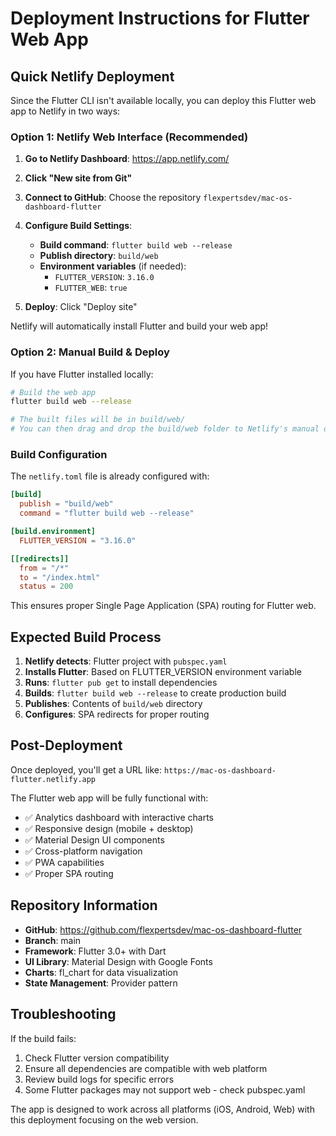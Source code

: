 # Deployment Instructions for Flutter Web App

## Quick Netlify Deployment

Since the Flutter CLI isn't available locally, you can deploy this Flutter web app to Netlify in two ways:

### Option 1: Netlify Web Interface (Recommended)

1. **Go to Netlify Dashboard**: https://app.netlify.com/
2. **Click "New site from Git"**
3. **Connect to GitHub**: Choose the repository `flexpertsdev/mac-os-dashboard-flutter`
4. **Configure Build Settings**:
   - **Build command**: `flutter build web --release`
   - **Publish directory**: `build/web`
   - **Environment variables** (if needed):
     - `FLUTTER_VERSION`: `3.16.0`
     - `FLUTTER_WEB`: `true`

5. **Deploy**: Click "Deploy site"

Netlify will automatically install Flutter and build your web app!

### Option 2: Manual Build & Deploy

If you have Flutter installed locally:

```bash
# Build the web app
flutter build web --release

# The built files will be in build/web/
# You can then drag and drop the build/web folder to Netlify's manual deploy
```

### Build Configuration

The `netlify.toml` file is already configured with:

```toml
[build]
  publish = "build/web"
  command = "flutter build web --release"

[build.environment]
  FLUTTER_VERSION = "3.16.0"

[[redirects]]
  from = "/*"
  to = "/index.html"
  status = 200
```

This ensures proper Single Page Application (SPA) routing for Flutter web.

## Expected Build Process

1. **Netlify detects**: Flutter project with `pubspec.yaml`
2. **Installs Flutter**: Based on FLUTTER_VERSION environment variable
3. **Runs**: `flutter pub get` to install dependencies
4. **Builds**: `flutter build web --release` to create production build
5. **Publishes**: Contents of `build/web` directory
6. **Configures**: SPA redirects for proper routing

## Post-Deployment

Once deployed, you'll get a URL like: `https://mac-os-dashboard-flutter.netlify.app`

The Flutter web app will be fully functional with:
- ✅ Analytics dashboard with interactive charts
- ✅ Responsive design (mobile + desktop)
- ✅ Material Design UI components
- ✅ Cross-platform navigation
- ✅ PWA capabilities
- ✅ Proper SPA routing

## Repository Information

- **GitHub**: https://github.com/flexpertsdev/mac-os-dashboard-flutter
- **Branch**: main
- **Framework**: Flutter 3.0+ with Dart
- **UI Library**: Material Design with Google Fonts
- **Charts**: fl_chart for data visualization
- **State Management**: Provider pattern

## Troubleshooting

If the build fails:
1. Check Flutter version compatibility
2. Ensure all dependencies are compatible with web platform
3. Review build logs for specific errors
4. Some Flutter packages may not support web - check pubspec.yaml

The app is designed to work across all platforms (iOS, Android, Web) with this deployment focusing on the web version.